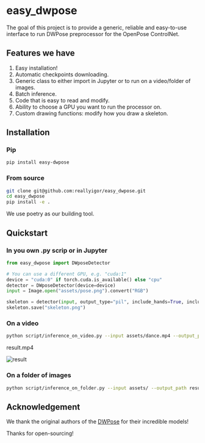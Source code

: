 # easy_dwpose

The goal of this project is to provide a generic, reliable and easy-to-use interface to run DWPose preprocessor for the OpenPose ControlNet.

## Features we have

1. Easy installation!
2. Automatic checkpoints downloading.
3. Generic class to either import in Jupyter or to run on a video/folder of images.
4. Batch inference.
5. Code that is easy to read and modify.
6. Ability to choose a GPU you want to run the processor on.
7. Custom drawing functions: modify how you draw a skeleton.

## Installation

### Pip

```bash
pip install easy-dwpose
```

### From source

```bash
git clone git@github.com:reallyigor/easy_dwpose.git
cd easy_dwpose
pip install -e .
```

We use poetry as our building tool.

## Quickstart

### In you own .py scrip or in Jupyter

```python
from easy_dwpose import DWposeDetector

# You can use a different GPU, e.g. "cuda:1"
device = "cuda:0" if torch.cuda.is_available() else "cpu"
detector = DWposeDetector(device=device)
input = Image.open("assets/pose.png").convert("RGB")

skeleton = detector(input, output_type="pil", include_hands=True, include_face=True)
skeleton.save("skeleton.png")
```

### On a video

```bash
python script/inference_on_video.py --input assets/dance.mp4 --output_path result.mp4
```

result.mp4

![result](https://github.com/user-attachments/assets/2be469d8-b177-47a6-9195-34cb7ce764dc)

### On a folder of images

```bash
python script/inference_on_folder.py --input assets/ --output_path results/
```

## Acknowledgement

We thank the original authors of the [DWPose](https://github.com/IDEA-Research/DWPose) for their incredible models!

Thanks for open-sourcing!
